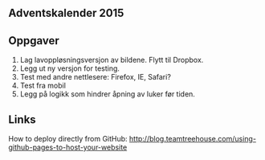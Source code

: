 ## Adventskalender 2015 ##

## Oppgaver ##
1. Lag lavoppløsningsversjon av bildene. Flytt til Dropbox.
1. Legg ut ny versjon for testing.
1. Test med andre nettlesere: Firefox, IE, Safari?
1. Test fra mobil
1. Legg på logikk som hindrer åpning av luker før tiden.

## Links ##
How to deploy directly from GitHub:
http://blog.teamtreehouse.com/using-github-pages-to-host-your-website

